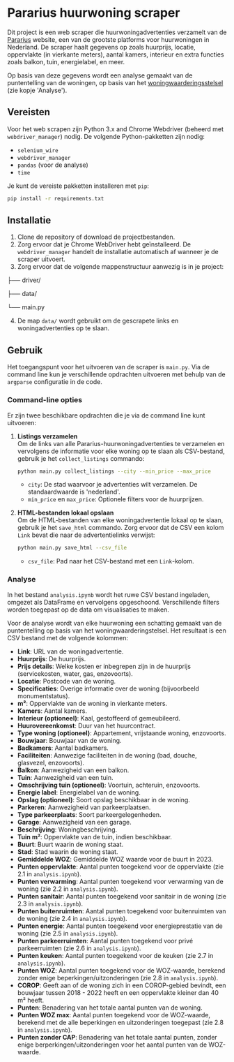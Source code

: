 # Pararius huurwoning scraper

Dit project is een web scraper die huurwoningadvertenties verzamelt van de [Pararius](https://www.pararius.com/apartments/nederland) website, een van de grootste platforms voor huurwoningen in Nederland. De scraper haalt gegevens op zoals huurprijs, locatie, oppervlakte (in vierkante meters), aantal kamers, interieur en extra functies zoals balkon, tuin, energielabel, en meer. 

Op basis van deze gegevens wordt een analyse gemaakt van de puntentelling van de woningen, op basis van het [woningwaarderingsstelsel](https://www.huurcommissie.nl/huurcommissie-helpt/beleidsboeken_html/waarderingsstelsel-zelfstandige-woonruimte/bijlage-1) (zie kopje 'Analyse').

## Vereisten

Voor het web scrapen zijn Python 3.x and Chrome Webdriver (beheerd met `webdriver_manager`) nodig. De volgende Python-pakketten zijn nodig:
- `selenium_wire`
- `webdriver_manager`
- `pandas` (voor de analyse)
- `time`

Je kunt de vereiste pakketten installeren met `pip`:

```bash
pip install -r requirements.txt
```

## Installatie

1. Clone de repository of download de projectbestanden.
2. Zorg ervoor dat je Chrome WebDriver hebt geïnstalleerd. De `webdriver_manager` handelt de installatie automatisch af wanneer je de scraper uitvoert.
3. Zorg ervoor dat de volgende mappenstructuur aanwezig is in je project:

├── driver/

├── data/

└── main.py

4. De map `data/` wordt gebruikt om de gescrapete links en woningadvertenties op te slaan.

## Gebruik

Het toegangspunt voor het uitvoeren van de scraper is `main.py`. Via de command line kun je verschillende opdrachten uitvoeren met behulp van de `argparse` configuratie in de code.

### Command-line opties
Er zijn twee beschikbare opdrachten die je via de command line kunt uitvoeren:

1. **Listings verzamelen**  
   Om de links van alle Pararius-huurwoningadvertenties te verzamelen en vervolgens de informatie voor elke woning op te slaan als CSV-bestand, gebruik je het `collect_listings` commando:

   ```bash
   python main.py collect_listings --city --min_price --max_price
   ```

   - `city`: De stad waarvoor je advertenties wilt verzamelen. De standaardwaarde is 'nederland'.
   - `min_price` en `max_price`: Optionele filters voor de huurprijzen. 

2. **HTML-bestanden lokaal opslaan**  
   Om de HTML-bestanden van elke woningadvertentie lokaal op te slaan, gebruik je het `save_html` commando. Zorg ervoor dat de CSV een kolom `Link` bevat die naar de advertentielinks verwijst:

   ```bash
   python main.py save_html --csv_file
   ```

   - `csv_file`: Pad naar het CSV-bestand met een `Link`-kolom.

### Analyse

In het bestand `analysis.ipynb` wordt het ruwe CSV bestand ingeladen, omgezet als DataFrame en vervolgens opgeschoond. Verschillende filters worden toegepast op de data om visualisaties te maken.

Voor de analyse wordt van elke huurwoning een schatting gemaakt van de puntentelling op basis van het woningwaarderingstelsel. Het resultaat is een CSV bestand met de volgende kolommen:

- **Link**: URL van de woningadvertentie.
- **Huurprijs**: De huurprijs.
- **Prijs details**: Welke kosten er inbegrepen zijn in de huurprijs (servicekosten, water, gas, enzovoorts).
- **Locatie**: Postcode van de woning.
- **Specificaties**: Overige informatie over de woning (bijvoorbeeld monumentstatus).
- **m²**: Oppervlakte van de woning in vierkante meters.
- **Kamers**: Aantal kamers.
- **Interieur (optioneel)**: Kaal, gestoffeerd of gemeubileerd.
- **Huurovereenkomst**: Duur van het huurcontract.
- **Type woning (optioneel)**: Appartement, vrijstaande woning, enzovoorts.
- **Bouwjaar**: Bouwjaar van de woning.
- **Badkamers**: Aantal badkamers.
- **Faciliteiten**: Aanwezige faciliteiten in de woning (bad, douche, glasvezel, enzovoorts).
- **Balkon**: Aanwezigheid van een balkon.
- **Tuin**: Aanwezigheid van een tuin.
- **Omschrijving tuin (optioneel)**: Voortuin, achteruin, enzovoorts.
- **Energie label**: Energielabel van de woning.
- **Opslag (optioneel)**: Soort opslag beschikbaar in de woning.
- **Parkeren**: Aanwezigheid van parkeerplaatsen.
- **Type parkeerplaats**: Soort parkeergelegenheden.
- **Garage**: Aanwezigheid van een garage.
- **Beschrijving**: Woningbeschrijving.
- **Tuin m²**: Oppervlakte van de tuin, indien beschikbaar.
- **Buurt**: Buurt waarin de woning staat.
- **Stad**: Stad waarin de woning staat.
- **Gemiddelde WOZ**: Gemiddelde WOZ waarde voor de buurt in 2023.
- **Punten oppervlakte**: Aantal punten toegekend voor de oppervlakte (zie 2.1 in `analysis.ipynb`).
- **Punten verwarming**: Aantal punten toegekend voor verwarming van de woning (zie 2.2 in `analysis.ipynb`).
- **Punten sanitair**: Aantal punten toegekend voor sanitair in de woning (zie 2.3 in `analysis.ipynb`).
- **Punten buitenruimten**: Aantal punten toegekend voor buitenruimten van de woning (zie 2.4 in `analysis.ipynb`).
- **Punten energie**: Aantal punten toegekend voor energieprestatie van de woning (zie 2.5 in `analysis.ipynb`).
- **Punten parkeerruimten**: Aantal punten toegekend voor privé parkeerruimten (zie 2.6 in `analysis.ipynb`).
- **Punten keuken**: Aantal punten toegekend voor de keuken (zie 2.7 in `analysis.ipynb`).
- **Punten WOZ**: Aantal punten toegekend voor de WOZ-waarde, berekend zonder enige beperkingen/uitzonderingen (zie 2.8 in `analysis.ipynb`). 
- **COROP**: Geeft aan of de woning zich in een COROP-gebied bevindt, een bouwjaar tussen 2018 - 2022 heeft en een oppervlakte kleiner dan 40 m² heeft.
- **Punten**: Benadering van het totale aantal punten van de woning.
- **Punten WOZ max**: Aantal punten toegekend voor de WOZ-waarde, berekend met de alle beperkingen en uitzonderingen toegepast (zie 2.8 in `analysis.ipynb`).
- **Punten zonder CAP**: Benadering van het totale aantal punten, zonder enige berperkingen/uitzonderingen voor het aantal punten van de WOZ-waarde.